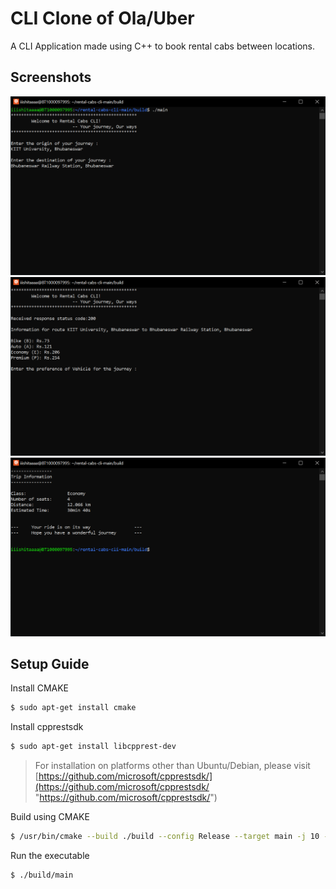 # CLI Clone of Ola/Uber

A CLI Application made using C++ to book rental cabs between locations.

## Screenshots

![Screen 1](images/screen-1.PNG)
![Screen 2](images/screen-2.PNG)
![Screen 3](images/screen-3.PNG)

## Setup Guide

Install CMAKE

```bash
$ sudo apt-get install cmake
```

Install cpprestsdk

```bash
$ sudo apt-get install libcpprest-dev
```

> For installation on platforms other than Ubuntu/Debian, please visit [https://github.com/microsoft/cpprestsdk/](https://github.com/microsoft/cpprestsdk/ "https://github.com/microsoft/cpprestsdk/")

Build using CMAKE

```bash
$ /usr/bin/cmake --build ./build --config Release --target main -j 10 --
```

Run the executable

```bash
$ ./build/main
```
